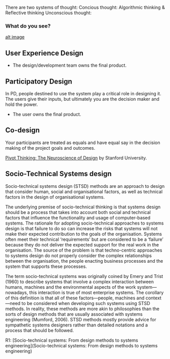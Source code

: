 
There are two systems of thought: 
Concious thought: Algorithmic thinking & Reflective thinking
Unconscious thought: 

### What do you see? 

[alt image](https://i.pinimg.com/originals/f1/c5/b0/f1c5b05750bb268f099363284743283d.png)

## User Experience Design

- The design/development team owns the final product. 

## Participatory Design

In PD, people destined to use the system play a critical role in designing it. The users give their inputs, but ultimately you are the decision maker and hold the power. 
- The user owns the final product. 

## Co-design
Your participants are treated as equals and have equal say in the decision making of the project goals and outcomes. 

[Pivot Thinking: The Neuroscience of Design](https://www.youtube.com/watch?v=SyXdO-vksIc&feature=emb_title) by Stanford University.

## Socio-Technical Systems design
Socio-technical systems design (STSD) methods are an approach to design that consider human, social and organisational factors, as well as technical factors in the design of organisational systems. 

The underlying premise of socio-technical thinking is that systems design should be a process that takes into account both social and technical factors that influence the functionality and usage of computer-based systems. The rationale for adopting socio-technical approaches to systems design is that failure to do so can increase the risks that systems will not make their expected contribution to the goals of the organisation. Systems often meet their technical ‘requirements’ but are considered to be a ‘failure’ because they do not deliver the expected support for the real work in the organisation. The source of the problem is that techno-centric approaches to systems design do not properly consider the complex relationships between the organisation, the people enacting business processes and the system that supports these processes.

The term socio-technical systems was originally coined by Emery and Trist (1960) to describe systems that involve a complex interaction between humans, machines and the environmental aspects of the work system—nowadays, this interaction is true of most enterprise systems. The corollary of this definition is that all of these factors—people, machines and context—need to be considered when developing such systems using STSD methods. In reality, these methods are more akin to philosophies than the sorts of design methods that are usually associated with systems engineering (Mumford, 2006). STSD methods mostly provide advice for sympathetic systems designers rather than detailed notations and a process that should be followed.

R1: [Socio-technical systems: From design methods to systems engineering](Socio-technical systems: From design methods to systems engineering)
